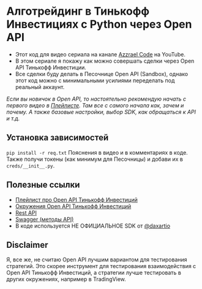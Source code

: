 # Алготрейдинг в Тинькофф Инвестициях с Python через Open API

- Этот код для видео сериала на канале [Azzrael Code](https://www.youtube.com/channel/UCf6kozNejHoQuFhBDB8cfxA) на YouTube.
- В этом сериале я покажу как можно совершать сделки через Open API Тинькофф Инвестиции.
- Все сделки буду делать в Песочнице Open API (Sandbox), однако этот код можно с минимальными усилиями
переделать под реальный аккаунт.

_Если вы новичок в Open API, то настоятельно рекомендую начать с первого видео в [Плейлисте](https://www.youtube.com/watch?v=PjKMDtLuKPU&list=PLWVnIRD69wY4ane3amNJSFQfls1inhaub). 
Там все с самого начала как, зачем и почему. 
А также базовые настройки, выбор SDK, как обращаться к API и т.д._

## Установка зависимостей

`pip install -r req.txt` Пояснения в видео и в комментариях в коде.
Также получи токены (как минимум для Песочницы) и добави их в `creds/__init__.py`.

## Полезные ссылки

- [Плейлист про Open API Тинькофф Инвестиций](https://www.youtube.com/channel/UCf6kozNejHoQuFhBDB8cfxA)
- [Окружения Open API Тинькофф Инвестиций](https://tinkoffcreditsystems.github.io/invest-openapi/env/)
- [Rest API](https://tinkoffcreditsystems.github.io/invest-openapi/rest/)
- [Swagger (методы API)](https://tinkoffcreditsystems.github.io/invest-openapi/swagger-ui/)
- В коде используется НЕ ОФИЦИАЛЬНОЕ SDK от [@daxartio](https://github.com/daxartio/tinvest)

## Disclaimer

Я, все же, не считаю Open API лучшим вариантом для тестирования стратегий. 
Это скорее инструмент для тестирования взаимодействия с Open API Тинькофф Инвестиций, 
а стратегии лучше тестировать в других окружениях, например в TradingView.